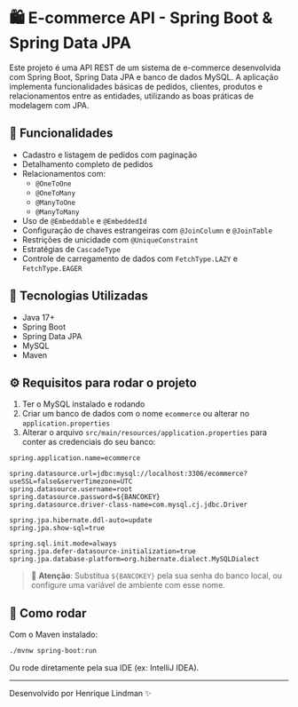 
# 🛍️ E-commerce API - Spring Boot & Spring Data JPA

Este projeto é uma API REST de um sistema de e-commerce desenvolvida com Spring Boot, Spring Data JPA e banco de dados MySQL. A aplicação implementa funcionalidades básicas de pedidos, clientes, produtos e relacionamentos entre as entidades, utilizando as boas práticas de modelagem com JPA.

## 🔧 Funcionalidades

- Cadastro e listagem de pedidos com paginação
- Detalhamento completo de pedidos
- Relacionamentos com:
    - `@OneToOne`
    - `@OneToMany`
    - `@ManyToOne`
    - `@ManyToMany`
- Uso de `@Embeddable` e `@EmbeddedId`
- Configuração de chaves estrangeiras com `@JoinColumn` e `@JoinTable`
- Restrições de unicidade com `@UniqueConstraint`
- Estratégias de `CascadeType`
- Controle de carregamento de dados com `FetchType.LAZY` e `FetchType.EAGER`

## 📁 Tecnologias Utilizadas

- Java 17+
- Spring Boot
- Spring Data JPA
- MySQL
- Maven

## ⚙️ Requisitos para rodar o projeto

1. Ter o MySQL instalado e rodando
2. Criar um banco de dados com o nome `ecommerce` ou alterar no `application.properties`
3. Alterar o arquivo `src/main/resources/application.properties` para conter as credenciais do seu banco:

```properties
spring.application.name=ecommerce

spring.datasource.url=jdbc:mysql://localhost:3306/ecommerce?useSSL=false&serverTimezone=UTC
spring.datasource.username=root
spring.datasource.password=${BANCOKEY}
spring.datasource.driver-class-name=com.mysql.cj.jdbc.Driver

spring.jpa.hibernate.ddl-auto=update
spring.jpa.show-sql=true

spring.sql.init.mode=always
spring.jpa.defer-datasource-initialization=true
spring.jpa.database-platform=org.hibernate.dialect.MySQLDialect
```

> 🔐 **Atenção**: Substitua `${BANCOKEY}` pela sua senha do banco local, ou configure uma variável de ambiente com esse nome.

## 🚀 Como rodar

Com o Maven instalado:

```bash
./mvnw spring-boot:run
```

Ou rode diretamente pela sua IDE (ex: IntelliJ IDEA).

---

Desenvolvido por Henrique Lindman ✨
